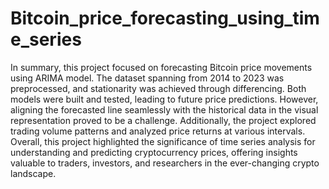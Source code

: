 # Bitcoin_price_forecasting_using_time_series
In summary, this project focused on forecasting Bitcoin price movements using ARIMA model. The dataset spanning from 2014 to 2023 was preprocessed, and stationarity was achieved through differencing. Both models were built and tested, leading to future price predictions. However, aligning the forecasted line seamlessly with the historical data in the visual representation proved to be a challenge. Additionally, the project explored trading volume patterns and analyzed price returns at various intervals. Overall, this project highlighted the significance of time series analysis for understanding and predicting cryptocurrency prices, offering insights valuable to traders, investors, and researchers in the ever-changing crypto landscape.
